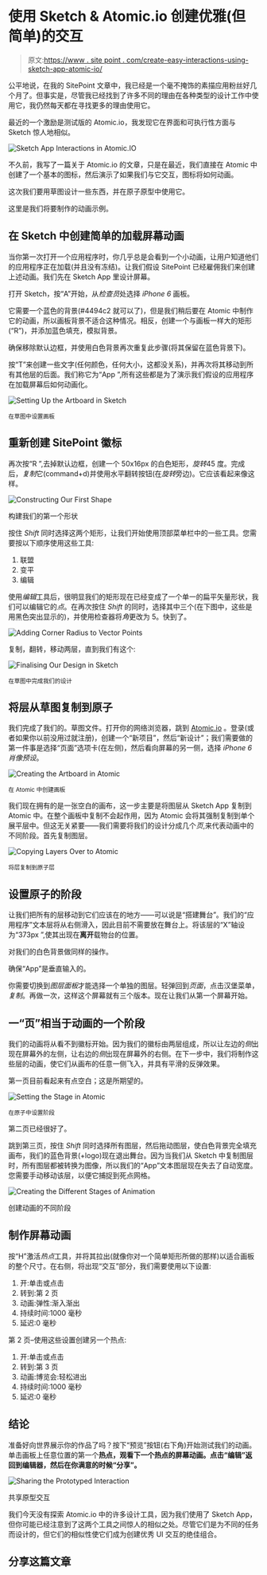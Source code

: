 # 使用 Sketch & Atomic.io 创建优雅(但简单)的交互

> 原文:[https://www . site point . com/create-easy-interactions-using-sketch-app-atomic-io/](https://www.sitepoint.com/create-easy-interactions-using-sketch-app-atomic-io/)

公平地说，在我的 SitePoint 文章中，我已经是一个毫不掩饰的素描应用粉丝好几个月了。但事实是，尽管我已经找到了许多不同的理由在各种类型的设计工作中使用它，我仍然每天都在寻找更多的理由使用它。

最近的一个激励是测试版的 Atomic.io，我发现它在界面和可执行性方面与 Sketch 惊人地相似。

![Sketch App Interactions in Atomic.IO](../Images/660174fdfab002a201205a594176595c.png)

不久前，我写了一篇关于 Atomic.io 的文章，只是在最近，我们直接在 Atomic 中创建了一个基本的图标，然后演示了如果我们与它交互，图标将如何动画。

这次我们要用草图设计一些东西，并在原子原型中使用它。

这里是我们将要制作的动画示例。

## 在 Sketch 中创建简单的加载屏幕动画

当你第一次打开一个应用程序时，你几乎总是会看到一个小动画，让用户知道他们的应用程序正在加载(并且没有冻结)。让我们假设 SitePoint 已经雇佣我们来创建上述动画。我们先在 Sketch App 里设计屏幕。

打开 Sketch，按“A”开始，从*检查员*处选择 *iPhone 6* 画板。

它需要一个蓝色的背景(#4494c2 就可以了)，但是我们稍后要在 Atomic 中制作它的动画，所以画板背景不适合这种情况。相反，创建一个与画板一样大的矩形(“R”)，并添加蓝色填充，模拟背景。

确保移除默认边框，并使用白色背景再次重复此步骤(将其保留在蓝色背景下)。

按“T”来创建一些文字(任何颜色，任何大小，这都没关系)，并再次将其移动到所有其他层的后面。我们称它为“App ”,所有这些都是为了演示我们假设的应用程序在加载屏幕后如何动画化。

![Setting Up the Artboard in Sketch](../Images/b9d9d73792dfe7cbcb268d8f825f7e89.png)

<small>在草图中设置画板</small>

## 重新创建 SitePoint 徽标

再次按“R ”,去掉默认边框，创建一个 50x16px 的白色矩形，*旋转*45 度。完成后，*复制*它(command+d)并使用水平翻转按钮(在*旋转*旁边)。它应该看起来像这样。

![Constructing Our First Shape](../Images/c7725d1af79828799dd1142bfed1f2ef.png)

构建我们的第一个形状

按住 *Shift* 同时选择这两个矩形，让我们开始使用顶部菜单栏中的一些工具。您需要按以下顺序使用这些工具:

1.  联盟
2.  变平
3.  编辑

使用*编辑*工具后，很明显我们的矩形现在已经变成了一个单一的扁平矢量形状，我们可以编辑它的*点*。在再次按住 *Shift* 的同时，选择其中三个(在下图中，这些是用黑色突出显示的)，并使用检查器将*角*更改为 5。快到了。

![Adding Corner Radius to Vector Points](../Images/fdfa6b3fce3ba189611daf0bd3edff5e.png)

复制，翻转，移动两层，直到我们有这个:

![Finalising Our Design in Sketch](../Images/a897838d301048ad7b44f292bb2f5a08.png)

<small>在草图中完成我们的设计</small>

## 将层从草图复制到原子

我们完成了我们的。草图文件。打开你的网络浏览器，跳到 [Atomic.io](https://atomic.io/) 。登录(或者如果你以前没用过就注册)，创建一个“新项目”，然后“新设计”；我们需要做的第一件事是选择“页面”选项卡(在左侧)，然后看向屏幕的另一侧，选择 *iPhone 6 肖像预设*。

![Creating the Artboard in Atomic](../Images/77cec67590376c76c5e7fffd772fefe2.png)

<small>在 Atomic 中创建画板</small>

我们现在拥有的是一张空白的画布，这一步主要是将图层从 Sketch App 复制到 Atomic 中。在整个画板中复制不会起作用，因为 Atomic 会将其强制复制到单个展平层中。但这无关紧要——我们需要将我们的设计分成几个*页*,来代表动画中的不同阶段。首先复制图层。

![Copying Layers Over to Atomic](../Images/f391c3b33bc4fca14e1a5fee0b3f7b16.png)

<small>将层复制到原子层</small>

## 设置原子的阶段

让我们把所有的层移动到它们应该在的地方——可以说是“搭建舞台”。我们的“应用程序”文本层将从右侧滑入，因此目前不需要放在舞台上。将该层的“X”轴设为“373px ”,使其出现在**离开**载物台的位置。

对我们的白色背景做同样的操作。

确保“App”是垂直输入的。

你需要切换到*图层面板*才能选择一个单独的图层。轻弹回到*页面*，点击汉堡菜单，*复制*。再做一次，这样这个屏幕就有三个版本。现在让我们从第一个屏幕开始。

## 一“页”相当于动画的一个阶段

我们的动画将从看不到徽标开始。因为我们的徽标由两层组成，所以让左边的*侧*出现在屏幕外的左侧，让右边的*侧*出现在屏幕外的右侧。在下一步中，我们将制作这些层的动画，使它们从画布的任意一侧飞入，并具有平滑的反弹效果。

第一页目前看起来有点空白；这是所期望的。

![Setting the Stage in Atomic](../Images/f8b4a7d9959a60f56e974a5d65ba8ef0.png)

<small>在原子中设置阶段</small>

第二页已经很好了。

跳到第三页，按住 *Shift* 同时选择所有图层，然后拖动图层，使白色背景完全填充画布，我们的蓝色背景(+logo)现在退出舞台。因为当我们从 Sketch 中复制图层时，所有图层都被转换为图像，所以我们的“App”文本图层现在失去了自动宽度。您需要手动移动该层，以便它捕捉到死点网格。

![Creating the Different Stages of Animation](../Images/67ecab93c9f9807b56ae276f30cd54db.png)

创建动画的不同阶段

## 制作屏幕动画

按“H”激活*热点*工具，并将其拉出(就像你对一个简单矩形所做的那样)以适合画板的整个尺寸。在右侧，将出现“交互”部分，我们需要使用以下设置:

1.  开:单击或点击
2.  转到:第 2 页
3.  动画:弹性:渐入渐出
4.  持续时间:1000 毫秒
5.  延迟:0 毫秒

第 2 页–使用这些设置创建另一个热点:

1.  开:单击或点击
2.  转到:第 3 页
3.  动画:博览会:轻松进出
4.  持续时间:1000 毫秒
5.  延迟:0 毫秒

## 结论

准备好向世界展示你的作品了吗？按下“预览”按钮(右下角)开始测试我们的动画。单击画板上任意位置的第一个**热点，观看下一个热点的屏幕动画。点击“编辑”返回到编辑器，然后在你满意的时候“分享”。**

![Sharing the Prototyped Interaction](../Images/62463e7a6a1a0de9d577c0e23896848e.png)

共享原型交互

我们今天没有探索 Atomic.io 中的许多设计工具，因为我们使用了 Sketch App，但你可能已经注意到了这两个工具之间惊人的相似之处。尽管它们是为不同的任务而设计的，但它们的相似性使它们成为创建优秀 UI 交互的绝佳组合。

## 分享这篇文章